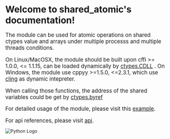 Welcome to shared_atomic's documentation!
=========================================

<big> The module can be used for atomic operations on shared ctypes value and arrays under multiple processs and multiple threads conditions.

On Linux/MacOSX, the module should be built upon cffi >= 1.0.0, <= 1.1.15, can be loaded dynamically by [ctypes.CDLL](https://docs.python.org/3/library/ctypes.html?highlight=ctypes%20cdll#ctypes.CDLL) .
On Windows, the module use cppyy >=1.5.0, <=2.3.1, which use [cling](https://github.com/vgvassilev/cling/tree/master/tools/packaging) as dynamic intepreter.

When calling those functions, the address of the shared variables could be get by [ctypes.byref](https://docs.python.org/3/library/ctypes.html?highlight=ctypes.byref#ctypes.byref)

For detailed usage of the module, please visit this  [example](./example.md).

For api references, please visit [api](./api.md).</big>

![Python Logo](https://www.python.org/static/community_logos/python-logo.png)


